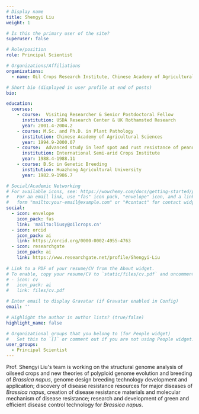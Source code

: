 ```yaml
---
# Display name
title: Shengyi Liu
weight: 1

# Is this the primary user of the site?
superuser: false

# Role/position
role: Principal Scientist

# Organizations/Affiliations
organizations:
  - name: Oil Crops Research Institute, Chinese Academy of Agricultural Sciences

# Short bio (displayed in user profile at end of posts)
bio: 

education:
  courses:
    - course:  Visiting Researcher & Senior Postdoctoral Fellow
      institution: USDA Research Center & UK Rothamsted Research 
      year: 2001.4-2004.2
    - course: M.Sc. and Ph.D. in Plant Pathology
      institution: Chinese Academy of Agricultural Sciences
      year: 1994.9-2000.07
    - course:  Advanced study in leaf spot and rust resistance of peanuts
      institution: International Semi-arid Crops Institute
      year: 1988.4-1988.11
    - course: B.Sc in Genetic Breeding
      institution: Huazhong Agricultural University
      year: 1982.9-1986.7

# Social/Academic Networking
# For available icons, see: https://wowchemy.com/docs/getting-started/page-builder/#icons
#   For an email link, use "fas" icon pack, "envelope" icon, and a link in the
#   form "mailto:your-email@example.com" or "#contact" for contact widget.
social:
  - icon: envelope
    icon_pack: fas
    link: 'mailto:liusy@oilcrops.cn'
  - icon: orcid
    icon_pack: ai
    link: https://orcid.org/0000-0002-4955-4763
  - icon: researchgate
    icon_pack: ai
    link: https://www.researchgate.net/profile/Shengyi-Liu
  
# Link to a PDF of your resume/CV from the About widget.
# To enable, copy your resume/CV to `static/files/cv.pdf` and uncomment the lines below.
# - icon: cv
#   icon_pack: ai
#   link: files/cv.pdf

# Enter email to display Gravatar (if Gravatar enabled in Config)
email: ''

# Highlight the author in author lists? (true/false)
highlight_name: false

# Organizational groups that you belong to (for People widget)
#   Set this to `[]` or comment out if you are not using People widget.
user_groups:
  - Principal Scientist
---
```


Prof. Shengyi Liu's team is working on the structural genome analysis of oilseed crops and new theories of polyploid genome evolution and breeding of *Brassica napus*, genome design breeding technology development and application; discovery of disease resistance resources for major diseases of *Brassica napus*, creation of disease resistance materials and molecular mechanism of disease resistance; research and development of green and efficient disease control technology for *Brassica napus*.
